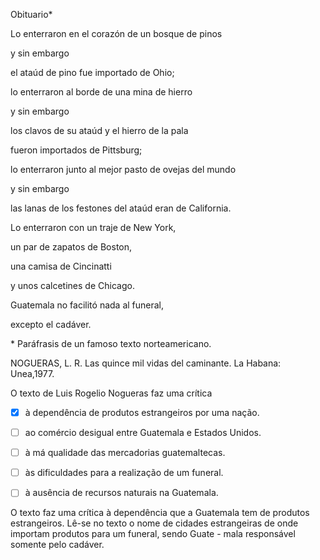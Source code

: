 

Obituario\*

Lo enterraron en el corazón de un bosque de pinos

y sin embargo

el ataúd de pino fue importado de Ohio;

lo enterraron al borde de una mina de hierro

y sin embargo

los clavos de su ataúd y el hierro de la pala

fueron importados de Pittsburg;

lo enterraron junto al mejor pasto de ovejas del mundo

y sin embargo

las lanas de los festones del ataúd eran de California.

Lo enterraron con un traje de New York,

un par de zapatos de Boston,

una camisa de Cincinatti

y unos calcetines de Chicago.

Guatemala no facilitó nada al funeral,

excepto el cadáver.

\* Paráfrasis de un famoso texto norteamericano.

NOGUERAS, L. R. Las quince mil vidas del caminante. La Habana: Unea,1977.

O texto de Luis Rogelio Nogueras faz uma crítica



- [x] à dependência de produtos estrangeiros por uma nação.
- [ ] ao comércio desigual entre Guatemala e Estados Unidos.
- [ ] à má qualidade das mercadorias guatemaltecas.
- [ ] às dificuldades para a realização de um funeral.
- [ ] à ausência de recursos naturais na Guatemala.


O texto faz uma crítica à dependência que a Guatemala tem de produtos estrangeiros. Lê-se no texto o nome de cidades estrangeiras de onde importam produtos para um funeral, sendo Guate - mala responsável somente pelo cadáver.
